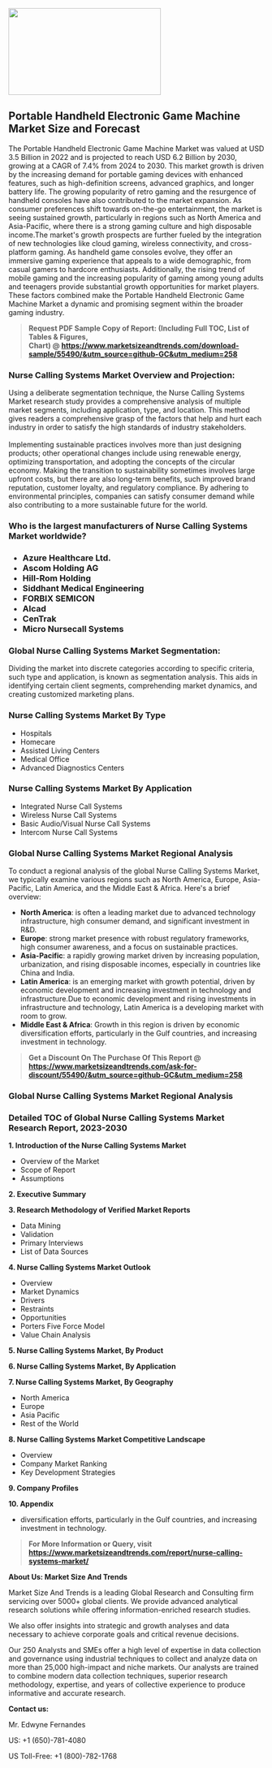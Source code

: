 <p><img class="alignnone size-medium wp-image-20088" src="https://ffe5etoiles.com/wp-content/uploads/2024/12/MST1-300x171.png" alt="" width="300" height="171" /></p><h2>Portable Handheld Electronic Game Machine Market Size and Forecast</h2><p>The Portable Handheld Electronic Game Machine Market was valued at USD 3.5 Billion in 2022 and is projected to reach USD 6.2 Billion by 2030, growing at a CAGR of 7.4% from 2024 to 2030. This market growth is driven by the increasing demand for portable gaming devices with enhanced features, such as high-definition screens, advanced graphics, and longer battery life. The growing popularity of retro gaming and the resurgence of handheld consoles have also contributed to the market expansion. As consumer preferences shift towards on-the-go entertainment, the market is seeing sustained growth, particularly in regions such as North America and Asia-Pacific, where there is a strong gaming culture and high disposable income.The market's growth prospects are further fueled by the integration of new technologies like cloud gaming, wireless connectivity, and cross-platform gaming. As handheld game consoles evolve, they offer an immersive gaming experience that appeals to a wide demographic, from casual gamers to hardcore enthusiasts. Additionally, the rising trend of mobile gaming and the increasing popularity of gaming among young adults and teenagers provide substantial growth opportunities for market players. These factors combined make the Portable Handheld Electronic Game Machine Market a dynamic and promising segment within the broader gaming industry.</p></p><blockquote id="" class=""><strong>Request PDF Sample Copy of Report: (Including Full TOC, List of Tables &amp; Figures, Chart)&nbsp;@&nbsp;<strong><a href="https://www.marketsizeandtrends.com/download-sample/55490/&utm_source=github-GC&utm_medium=258" target="_blank">https://www.marketsizeandtrends.com/download-sample/55490/&utm_source=github-GC&utm_medium=258</a></strong></strong></blockquote><h3 id="" class="">Nurse Calling Systems Market&nbsp;Overview and Projection:</h3><p id="" class="">Using a deliberate segmentation technique, the Nurse Calling Systems Market research study provides a comprehensive analysis of multiple market segments, including application, type, and location. This method gives readers a comprehensive grasp of the factors that help and hurt each industry in order to satisfy the high standards of industry stakeholders. <br /> <br />Implementing sustainable practices involves more than just designing products; other operational changes include using renewable energy, optimizing transportation, and adopting the concepts of the circular economy. Making the transition to sustainability sometimes involves large upfront costs, but there are also long-term benefits, such improved brand reputation, customer loyalty, and regulatory compliance. By adhering to environmental principles, companies can satisfy consumer demand while also contributing to a more sustainable future for the world.</p><h3 id="" class="">Who is the largest manufacturers of&nbsp;Nurse Calling Systems Market worldwide?</h3><h3 class=""><p><ul><li>Azure Healthcare Ltd. </li><li> Ascom Holding AG </li><li> Hill-Rom Holding </li><li> Siddhant Medical Engineering </li><li> FORBIX SEMICON </li><li> Alcad </li><li> CenTrak </li><li> Micro Nursecall Systems</li></ul></p></h3><h3 id="" class="">Global&nbsp;Nurse Calling Systems Market Segmentation:</h3><p id="" class="">Dividing the market into discrete categories according to specific criteria, such type and application, is known as segmentation analysis. This aids in identifying certain client segments, comprehending market dynamics, and creating customized marketing plans.</p><h3 id="" class="">Nurse Calling Systems Market&nbsp;By Type</h3><p><p><ul><li>Hospitals</li><li> Homecare</li><li> Assisted Living Centers</li><li> Medical Office</li><li> Advanced Diagnostics Centers</p></li></ul></p></p><h3 id="" class="">Nurse Calling Systems Market&nbsp;By Application</h3><p class=""><p><ul><li>Integrated Nurse Call Systems</li><li> Wireless Nurse Call Systems</li><li> Basic Audio/Visual Nurse Call Systems</li><li> Intercom Nurse Call Systems</li></ul></p></p><h3 id="" class="">Global Nurse Calling Systems Market Regional Analysis</h3><p id="" class="">To conduct a regional analysis of the global Nurse Calling Systems Market, we typically examine various regions such as North America, Europe, Asia-Pacific, Latin America, and the Middle East &amp; Africa. Here's a brief overview:</p><ul><li><strong>North America</strong>: is often a leading market due to advanced technology infrastructure, high consumer demand, and significant investment in R&amp;D.</li><li><strong>Europe</strong>: strong market presence with robust regulatory frameworks, high consumer awareness, and a focus on sustainable practices.</li><li><strong>Asia-Pacific</strong>: a rapidly growing market driven by increasing population, urbanization, and rising disposable incomes, especially in countries like China and India.</li><li><strong>Latin America</strong>: is an emerging market with growth potential, driven by economic development and increasing investment in technology and infrastructure.Due to economic development and rising investments in infrastructure and technology, Latin America is a developing market with room to grow.</li><li><strong>Middle East &amp; Africa</strong>: Growth in this region is driven by economic diversification efforts, particularly in the Gulf countries, and increasing investment in technology.</li></ul><blockquote id="" class=""><strong>Get a Discount On The Purchase Of This Report @ <strong><a href="https://www.marketsizeandtrends.com/ask-for-discount/55490/&utm_source=github-GC&utm_medium=258" target="_blank">https://www.marketsizeandtrends.com/ask-for-discount/55490/&utm_source=github-GC&utm_medium=258</a></strong></strong></blockquote><h3 id="" class="">Global Nurse Calling Systems Market Regional Analysis</h3><h3 id="" class="">Detailed TOC of Global Nurse Calling Systems Market Research Report, 2023-2030</h3><p id="" class=""><strong>1. Introduction of the Nurse Calling Systems Market</strong></p><ul><li>Overview of the Market</li><li>Scope of Report</li><li>Assumptions</li></ul><p id="" class=""><strong>2. Executive Summary</strong></p><p id="" class=""><strong>3. Research Methodology of Verified Market Reports</strong></p><ul><li>Data Mining</li><li>Validation</li><li>Primary Interviews</li><li>List of Data Sources</li></ul><p id="" class=""><strong>4. Nurse Calling Systems Market Outlook</strong></p><ul><li>Overview</li><li>Market Dynamics</li><li>Drivers</li><li>Restraints</li><li>Opportunities</li><li>Porters Five Force Model</li><li>Value Chain Analysis</li></ul><p id="" class=""><strong>5. Nurse Calling Systems Market, By Product</strong></p><p id="" class=""><strong>6. Nurse Calling Systems Market, By Application</strong></p><p id="" class=""><strong>7. Nurse Calling Systems Market, By Geography</strong></p><ul><li>North America</li><li>Europe</li><li>Asia Pacific</li><li>Rest of the World</li></ul><p id="" class=""><strong>8. Nurse Calling Systems Market Competitive Landscape</strong></p><ul><li>Overview</li><li>Company Market Ranking</li><li>Key Development Strategies</li></ul><p id="" class=""><strong>9. Company Profiles</strong></p><p id="" class=""><strong>10. Appendix</strong></p><ul><li>diversification efforts, particularly in the Gulf countries, and increasing investment in technology.</li></ul><blockquote id="" class=""><strong>For More Information or Query, visit <strong><strong><a href="https://www.marketsizeandtrends.com/report/nurse-calling-systems-market/" target="_blank">https://www.marketsizeandtrends.com/report/nurse-calling-systems-market/</a></strong></strong></strong></blockquote><p id="" class=""><strong>About Us: Market Size And Trends</strong></p><p id="" class="">Market Size And Trends is a leading Global Research and Consulting firm servicing over 5000+ global clients. We provide advanced analytical research solutions while offering information-enriched research studies.</p><p id="" class="">We also offer insights into strategic and growth analyses and data necessary to achieve corporate goals and critical revenue decisions.</p><p id="" class="">Our 250 Analysts and SMEs offer a high level of expertise in data collection and governance using industrial techniques to collect and analyze data on more than 25,000 high-impact and niche markets. Our analysts are trained to combine modern data collection techniques, superior research methodology, expertise, and years of collective experience to produce informative and accurate research.</p><p id="" class=""><strong>Contact us:</strong></p><p id="" class="">Mr. Edwyne Fernandes</p><p id="" class="">US: +1 (650)-781-4080</p><p id="" class="">US Toll-Free: +1 (800)-782-1768</p>

